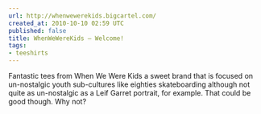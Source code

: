 ```yaml
---
url: http://whenwewerekids.bigcartel.com/
created_at: 2010-10-10 02:59 UTC
published: false
title: WhenWeWereKids — Welcome!
tags:
- teeshirts
---
```


Fantastic tees from When We Were Kids a sweet brand that is focused on un-nostalgic youth sub-cultures like eighties skateboarding although not quite as un-nostalgic as a Leif Garret portrait, for example. That could be good though. Why not?
